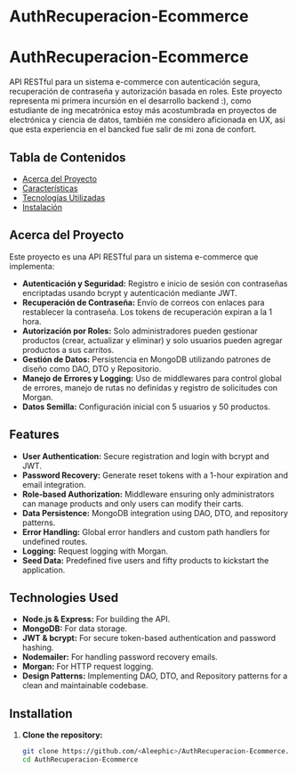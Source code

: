 # AuthRecuperacion-Ecommerce
# AuthRecuperacion-Ecommerce

API RESTful para un sistema e-commerce con autenticación segura, recuperación de contraseña y autorización basada en roles. Este proyecto representa mi primera incursión en el desarrollo backend :), como estudiante de ing mecatrónica estoy más acostumbrada en proyectos de electrónica y ciencia de datos, también me considero aficionada en UX, asi que esta experiencia en el bancked fue salir de mi zona de confort.

## Tabla de Contenidos
- [Acerca del Proyecto](#acerca-del-proyecto)
- [Características](#características)
- [Tecnologías Utilizadas](#tecnologías-utilizadas)
- [Instalación](#instalación)

## Acerca del Proyecto
Este proyecto es una API RESTful para un sistema e-commerce que implementa:
- **Autenticación y Seguridad:** Registro e inicio de sesión con contraseñas encriptadas usando bcrypt y autenticación mediante JWT.
- **Recuperación de Contraseña:** Envío de correos con enlaces para restablecer la contraseña. Los tokens de recuperación expiran a la 1 hora.
- **Autorización por Roles:** Solo administradores pueden gestionar productos (crear, actualizar y eliminar) y solo usuarios pueden agregar productos a sus carritos.
- **Gestión de Datos:** Persistencia en MongoDB utilizando patrones de diseño como DAO, DTO y Repositorio.
- **Manejo de Errores y Logging:** Uso de middlewares para control global de errores, manejo de rutas no definidas y registro de solicitudes con Morgan.
- **Datos Semilla:** Configuración inicial con 5 usuarios y 50 productos.

## Features
- **User Authentication:** Secure registration and login with bcrypt and JWT.
- **Password Recovery:** Generate reset tokens with a 1-hour expiration and email integration.
- **Role-based Authorization:** Middleware ensuring only administrators can manage products and only users can modify their carts.
- **Data Persistence:** MongoDB integration using DAO, DTO, and repository patterns.
- **Error Handling:** Global error handlers and custom path handlers for undefined routes.
- **Logging:** Request logging with Morgan.
- **Seed Data:** Predefined five users and fifty products to kickstart the application.

## Technologies Used
- **Node.js & Express:** For building the API.
- **MongoDB:** For data storage.
- **JWT & bcrypt:** For secure token-based authentication and password hashing.
- **Nodemailer:** For handling password recovery emails.
- **Morgan:** For HTTP request logging.
- **Design Patterns:** Implementing DAO, DTO, and Repository patterns for a clean and maintainable codebase.

## Installation
1. **Clone the repository:**
   ```bash
   git clone https://github.com/<Aleephic>/AuthRecuperacion-Ecommerce.git
   cd AuthRecuperacion-Ecommerce

